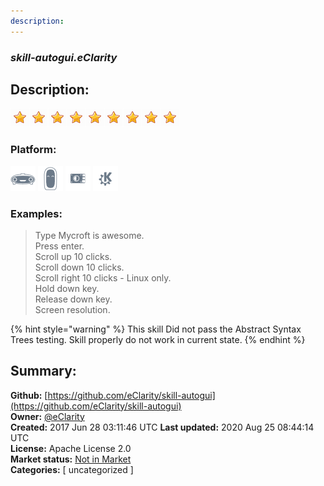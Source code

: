 ```yaml
---
description: 
---
```


### _skill-autogui.eClarity_  
## Description:  
  
  
![](../.gitbook/assets/star.png)![](../.gitbook/assets/star.png)![](../.gitbook/assets/star.png)![](../.gitbook/assets/star.png)![](../.gitbook/assets/star.png)![](../.gitbook/assets/star.png)![](../.gitbook/assets/star.png)![](../.gitbook/assets/star.png)![](../.gitbook/assets/star.png)  
  
### Platform:  
 ![Mark I](../.gitbook/assets/mark-1-icon.png)  ![Mark II](../.gitbook/assets/mark-2-icon.png)  ![Picroft](../.gitbook/assets/picroft-icon.png)  ![plasmoid](../.gitbook/assets/kde.png)   
### Examples:  
> Type Mycroft is awesome.  
> Press enter.  
> Scroll up 10 clicks.  
> Scroll down 10 clicks.  
> Scroll right 10 clicks - Linux only.  
> Hold down key.  
> Release down key.  
> Screen resolution.  
  
{% hint style="warning" %}
This skill Did not pass the Abstract Syntax Trees testing. Skill properly do not work in current state.
{% endhint %}
  
## Summary:  
**Github:** [https://github.com/eClarity/skill-autogui](https://github.com/eClarity/skill-autogui)  
**Owner:** [@eClarity](https://github.com/eClarity)  
**Created:** 2017 Jun 28 03:11:46 UTC  **Last updated:** 2020 Aug 25 08:44:14 UTC  
**License:** Apache License 2.0  
**Market status:** [Not in Market](https://market.mycroft.ai/skill/)  
**Categories:** [ uncategorized ]   
